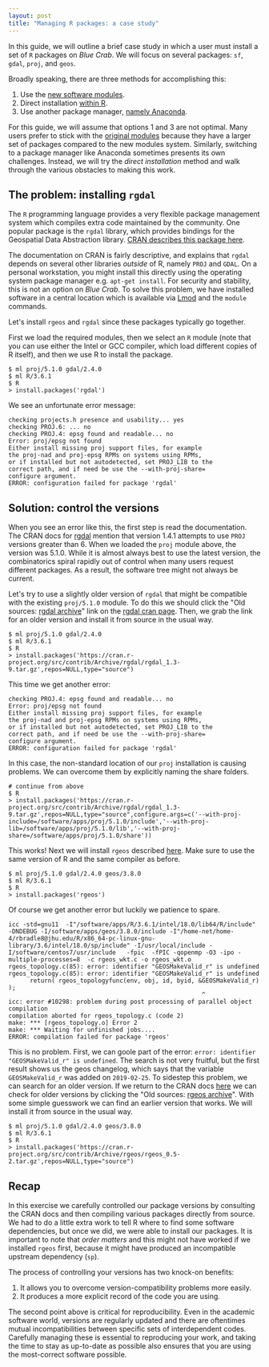 ```yaml
---
layout: post
title: "Managing R packages: a case study"
---
```


In this guide, we will outline a brief case study in which a user must install a set of `R` packages on *Blue Crab*. We will focus on several packages: `sf`, `gdal`, `proj`, and `geos`.


Broadly speaking, there are three methods for accomplishing this:

1. Use the [new software modules](r-packages#new-modules).
2. Direct installation [within R](r-packages#direct).
3. Use another package manager, [namely Anaconda](r-packages#r-via-conda).

For this guide, we will assume that options 1 and 3 are not optimal. Many users prefer to stick with the [original modules](software-modules#original) because they have a larger set of packages compared to the new modules system. Similarly, switching to a package manager like Anaconda sometimes presents its own challenges. Instead, we will try the *direct installation* method and walk through the various obstacles to making this work.

## The problem: installing `rgdal`

The `R` programming language provides a very flexible package management system which compiles extra code maintained by the community. One popular package is the `rgdal` library, which provides bindings for the Geospatial Data Abstraction library. [CRAN describes this package here](https://cran.r-project.org/web/packages/rgdal/index.html).

The documentation on CRAN is fairly descriptive, and explains that `rgdal` depends on several other libraries *outside* of R, namely `PROJ` and `GDAL`. On a personal workstation, you might install this directly using the operating system package manager e.g. `apt-get install`. For security and stability, this is not an option on *Blue Crab*. To solve this problem, we have installed software in a central location which is available via [Lmod](https://lmod.readthedocs.io/en/latest/) and the `module` commands. 

Let's install `rgeos` and `rgdal` since these packages typically go together.

First we load the required modules, then we select an `R` module (note that you can use either the Intel or GCC compiler, which load different copies of R itself), and then we use R to install the package.

~~~
$ ml proj/5.1.0 gdal/2.4.0 
$ ml R/3.6.1
$ R
> install.packages('rgdal')
~~~

We see an unfortunate error message:

~~~
checking projects.h presence and usability... yes
checking PROJ.6: ... no
checking PROJ.4: epsg found and readable... no
Error: proj/epsg not found
Either install missing proj support files, for example
the proj-nad and proj-epsg RPMs on systems using RPMs,
or if installed but not autodetected, set PROJ_LIB to the
correct path, and if need be use the --with-proj-share=
configure argument.
ERROR: configuration failed for package 'rgdal'
~~~

## Solution: control the versions

When you see an error like this, the first step is read the documentation. The CRAN docs for [rgdal](https://cran.r-project.org/web/packages/rgdal/index.html) mention that version 1.4.1 attempts to use `PROJ` versions greater than 6. When we loaded the `proj` module above, the version was 5.1.0. While it is almost always best to use the latest version, the combinatorics spiral rapidly out of control when many users request different packages. As a result, the software tree might not always be current.

Let's try to use a slightly older version of `rgdal` that might be compatible with the existing `proj/5.1.0` module. To do this we should click the "Old sources: [rgdal archive](https://cran.r-project.org/src/contrib/Archive/rgdal/)" link on the [rgdal cran page](https://cran.r-project.org/web/packages/rgdal/index.html). Then, we grab the link for an older version and install it from source in the usual way.

~~~
$ ml proj/5.1.0 gdal/2.4.0 
$ ml R/3.6.1
$ R
> install.packages('https://cran.r-project.org/src/contrib/Archive/rgdal/rgdal_1.3-9.tar.gz',repos=NULL,type="source")
~~~

This time we get another error:

~~~
checking PROJ.4: epsg found and readable... no
Error: proj/epsg not found
Either install missing proj support files, for example
the proj-nad and proj-epsg RPMs on systems using RPMs,
or if installed but not autodetected, set PROJ_LIB to the
correct path, and if need be use the --with-proj-share=
configure argument.
ERROR: configuration failed for package 'rgdal'
~~~

In this case, the non-standard location of our `proj` installation is causing problems. We can overcome them by explicitly naming the share folders.

~~~
# continue from above
$ R
> install.packages('https://cran.r-project.org/src/contrib/Archive/rgdal/rgdal_1.3-9.tar.gz',repos=NULL,type="source",configure.args=c('--with-proj-include=/software/apps/proj/5.1.0/include','--with-proj-lib=/software/apps/proj/5.1.0/lib','--with-proj-share=/software/apps/proj/5.1.0/share'))
~~~

This works! Next we will install `rgeos` described [here](https://cran.r-project.org/web/packages/rgeos/index.html). Make sure to use the same version of R and the same compiler as before.

~~~
$ ml proj/5.1.0 gdal/2.4.0 geos/3.8.0
$ ml R/3.6.1
$ R
> install.packages('rgeos')
~~~

Of course we get another error but luckily we patience to spare.

~~~
icc -std=gnu11  -I"/software/apps/R/3.6.1/intel/18.0/lib64/R/include" -DNDEBUG -I/software/apps/geos/3.8.0/include -I"/home-net/home-4/rbradle8@jhu.edu/R/x86_64-pc-linux-gnu-library/3.6/intel/18.0/sp/include" -I/usr/local/include -I/software/centos7/usr/include   -fpic  -fPIC -qopenmp -O3 -ipo -multiple-processes=8  -c rgeos_wkt.c -o rgeos_wkt.o
rgeos_topology.c(85): error: identifier "GEOSMakeValid_r" is undefined
rgeos_topology.c(85): error: identifier "GEOSMakeValid_r" is undefined
      return( rgeos_topologyfunc(env, obj, id, byid, &GEOSMakeValid_r) ); 
                                                      ^
icc: error #10298: problem during post processing of parallel object compilation
compilation aborted for rgeos_topology.c (code 2)
make: *** [rgeos_topology.o] Error 2
make: *** Waiting for unfinished jobs....
ERROR: compilation failed for package 'rgeos'
~~~

This is no problem. First, we can goole part of the error: `error: identifier "GEOSMakeValid_r" is undefined`. The search is not very fruitful, but the first result shows us the geos changelog, which says that the variable `GEOSMakeValid_r` was added on `2019-02-25`. To sidestep this problem, we can search for an older version. If we return to the CRAN docs [here]() we can check for older versions by clicking the "Old sources: [rgeos archive](https://cran.r-project.org/src/contrib/Archive/rgeos/)". With some simple guesswork we can find an earlier version that works. We will install it from source in the usual way.

~~~
$ ml proj/5.1.0 gdal/2.4.0 geos/3.8.0
$ ml R/3.6.1
$ R
> install.packages('https://cran.r-project.org/src/contrib/Archive/rgeos/rgeos_0.5-2.tar.gz',repos=NULL,type="source")
~~~

## Recap

In this exercise we carefully controlled our package versions by consulting the CRAN docs and then compiling various packages directly from source. We had to do a little extra work to tell R where to find some software dependencies, but once we did, we were able to install our packages. It is important to note that *order matters* and this might not have worked if we installed `rgeos` first, because it might have produced an incompatible upstream dependency (`sp`). 

The process of controlling your versions has two knock-on benefits:

1. It allows you to overcome version-compatibility problems more easily.
2. It produces a more explicit record of the code you are using.

The second point above is critical for reproducibility. Even in the academic software world, versions are regularly updated and there are oftentimes mutual incompatibilities between specific sets of interdependent codes. Carefully managing these is essential to reproducing your work, and taking the time to stay as up-to-date as possible also ensures that you are using the most-correct software possible.